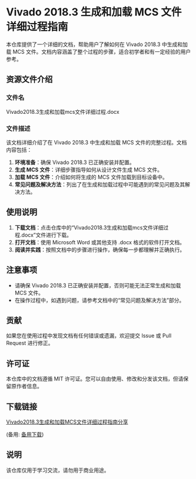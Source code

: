 # Vivado 2018.3 生成和加载 MCS 文件详细过程指南

本仓库提供了一个详细的文档，帮助用户了解如何在 Vivado 2018.3 中生成和加载 MCS 文件。文档内容涵盖了整个过程的步骤，适合初学者和有一定经验的用户参考。

## 资源文件介绍

### 文件名
Vivado2018.3生成和加载mcs文件详细过程.docx

### 文件描述
该文档详细介绍了在 Vivado 2018.3 中生成和加载 MCS 文件的完整过程。文档内容包括：

1. **环境准备**：确保 Vivado 2018.3 已正确安装并配置。
2. **生成 MCS 文件**：详细步骤指导如何从设计文件生成 MCS 文件。
3. **加载 MCS 文件**：介绍如何将生成的 MCS 文件加载到目标设备中。
4. **常见问题及解决方法**：列出了在生成和加载过程中可能遇到的常见问题及其解决方法。

## 使用说明

1. **下载文档**：点击仓库中的“Vivado2018.3生成和加载mcs文件详细过程.docx”文件进行下载。
2. **打开文档**：使用 Microsoft Word 或其他支持 .docx 格式的软件打开文档。
3. **阅读并实践**：按照文档中的步骤进行操作，确保每一步都理解并正确执行。

## 注意事项

- 请确保 Vivado 2018.3 已正确安装并配置，否则可能无法正常生成和加载 MCS 文件。
- 在操作过程中，如遇到问题，请参考文档中的“常见问题及解决方法”部分。

## 贡献

如果您在使用过程中发现文档有任何错误或遗漏，欢迎提交 Issue 或 Pull Request 进行修正。

## 许可证

本仓库中的文档遵循 MIT 许可证。您可以自由使用、修改和分发该文档，但请保留原作者信息。

## 下载链接
[Vivado2018.3生成和加载MCS文件详细过程指南分享](https://pan.quark.cn/s/14fcc1c50917) 

(备用: [备用下载](https://pan.baidu.com/s/1JZUII9vD3C_N99zGlg0wkg?pwd=1234))

## 说明

该仓库仅用于学习交流，请勿用于商业用途。
